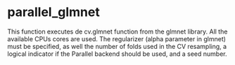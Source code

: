 # parallel_glmnet
This function executes de cv.glmnet function from the glmnet library.
All the available CPUs cores are used. 
The regularizer (alpha parameter in glmnet) must be specified, as well the number of folds used in the CV resampling, a logical indicator if the Parallel backend should be used, and a seed number.
